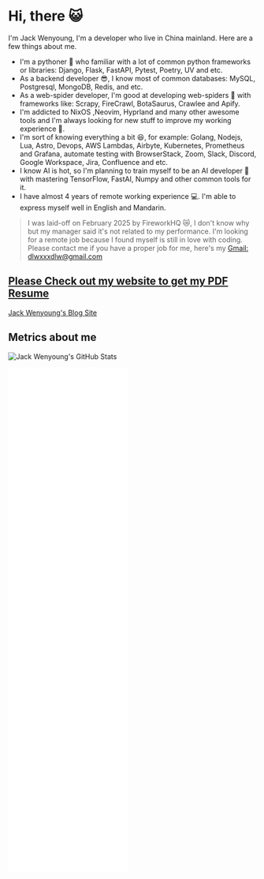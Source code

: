 # Hi, there 😺

I'm Jack Wenyoung, I'm a developer who live in China mainland. Here are a few
things about me.

- I'm a pythoner 🐍 who familiar with a lot of common python frameworks or
  libraries: Django, Flask, FastAPI, Pytest, Poetry, UV and etc.
- As a backend developer 😎, I know most of common databases: MySQL, Postgresql,
  MongoDB, Redis, and etc.
- As a web-spider developer, I'm good at developing web-spiders 👾 with
  frameworks like: Scrapy, FireCrawl, BotaSaurus, Crawlee and Apify.
- I'm addicted to NixOS ,Neovim, Hyprland and many other awesome tools and I'm
  always looking for new stuff to improve my working experience 🚀.
- I'm sort of knowing everything a bit 😆, for example: Golang, Nodejs, Lua,
  Astro, Devops, AWS Lambdas, Airbyte, Kubernetes, Prometheus and Grafana,
  automate testing with BrowserStack, Zoom, Slack, Discord, Google Workspace,
  Jira, Confluence and etc.
- I know AI is hot, so I'm planning to train myself to be an AI developer 🤖
  with mastering TensorFlow, FastAI, Numpy and other common tools for it.
- I have almost 4 years of remote working experience 💻. I'm able to express
  myself well in English and Mandarin.

> I was laid-off on February 2025 by FireworkHQ 😿, I don't know why but my
> manager said it's not related to my performance. I'm looking for a remote job
> because I found myself is still in love with coding. Please contact me if you
> have a proper job for me, here's my
> [Gmail: dlwxxxdlw@gmail.com](mailto:dlwxxxdlw@gmail.com)

## [Please Check out my website to get my PDF Resume](https://jackwenyoung.com)

[Jack Wenyoung's Blog Site](https://jackwenyoung.com)

## Metrics about me

<!--START_SECTION:activity-->

![Jack Wenyoung's GitHub Stats](https://github-readme-stats.vercel.app/api?username=JackTheMico&show_icons=true&theme=dracula)

![Metrics](./github-metrics.svg)
